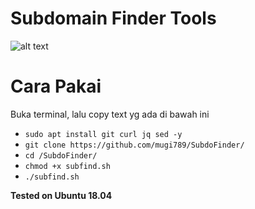 # Subdomain Finder Tools

![alt text](https://raw.githubusercontent.com/mugi789/SubdoFinder/main/ss.png)

# Cara Pakai
Buka terminal, lalu copy text yg ada di bawah ini
* ``` sudo apt install git curl jq sed -y ```
* ``` git clone https://github.com/mugi789/SubdoFinder/ ```
* ``` cd /SubdoFinder/ ```
* ``` chmod +x subfind.sh ```
* ``` ./subfind.sh ```


**Tested on Ubuntu 18.04**

